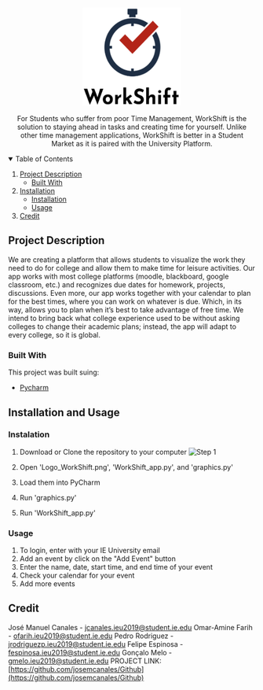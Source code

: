 <br />
<p align="center">
  <a href="https://github.com/josemcanales/Github">
    <img src="Logo_WorkShift.png" alt="Logo" width="200" height="200">
  </a>
  
  
  <p align="center">
    For Students who suffer from poor Time Management, WorkShift is  the solution to staying ahead in tasks and creating time for yourself.  Unlike other time management applications, WorkShift is better in a Student Market as it is paired with the University Platform. 
    <br />
  </p>
</p>


<!-- TABLE OF CONTENTS -->
<details open="open">
  <summary>Table of Contents</summary>
  <ol>
    <li>
      <a href="#project-description">Project Description</a>
      <ul>
        <li><a href="#built-with">Built With</a></li>
      </ul>
    </li>
    <li>
      <a href="#installation">Installation</a>
      <ul>
        <li><a href="#installation">Installation</a></li>
        <li><a href="#usage">Usage</a></li>
      </ul>
    </li>
    <li><a href="#credit">Credit</a></li>
  </ol>
</details>


<!-- PROJECT DESCRIPTION -->
## Project Description

We are creating a platform that allows students to visualize the work they need to do for college and allow them to make time for leisure activities. Our app works with most college platforms (moodle, blackboard, google classroom, etc.) and recognizes due dates for homework, projects, discussions. Even more, our app works together with your calendar to plan for the best times, where you can work on whatever is due. Which, in its way, allows you to plan when it’s best to take advantage of free time. We intend to bring back what college experience used to be without asking colleges to change their academic plans; instead, the app will adapt to every college, so it is global. 


### Built With

This project was built suing:
* [Pycharm](https://www.jetbrains.com/pycharm/)


<!-- INSTALATION AND USAGE -->
## Installation and Usage

### Instalation
1. Download or Clone the repository to your computer
![Step 1](https://github.com/josemcanales/Github/blob/main/images/Screen%20Shot%202020-11-23%20at%207.07.19%20PM.png)

2. Open 'Logo_WorkShift.png', 'WorkShift_app.py', and 'graphics.py'
3. Load them into PyCharm
4. Run 'graphics.py'
5. Run 'WorkShift_app.py'

### Usage
1. To login, enter with your IE University email
2. Add an event by click on the "Add Event" button
3. Enter the name, date, start time, and end time of your event
4. Check your calendar for your event
5. Add more events

<!-- CONTACT -->
## Credit

José Manuel Canales - jcanales.ieu2019@student.ie.edu
Omar-Amine Farih - ofarih.ieu2019@student.ie.edu
Pedro Rodriguez - jrodriguezp.ieu2019@student.ie.edu
Felipe Espinosa - fespinosa.ieu2019@student.ie.edu
Gonçalo Melo - gmelo.ieu2019@student.ie.edu
PROJECT LINK: [https://github.com/josemcanales/Github](https://github.com/josemcanales/Github)

